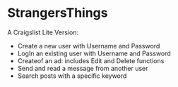 # StrangersThings

A Craigslist Lite Version:

- Create a new user with Username and Password
- LogIn an existing user with Username and Password
- Createof an ad: includes Edit and Delete functions
- Send and read a message from another user
- Search posts with a specific keyword

